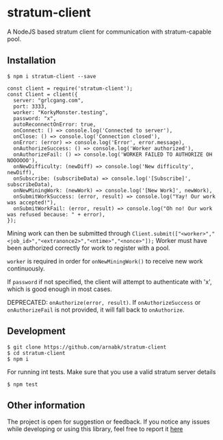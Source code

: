 # stratum-client
A NodeJS based stratum client for communication with stratum-capable pool.

## Installation

    $ npm i stratum-client --save

    const client = require('stratum-client');
    const Client = client({
      server: "grlcgang.com",
      port: 3333,
      worker: "KorkyMonster.testing",
      password: "x",
      autoReconnectOnError: true,
      onConnect: () => console.log('Connected to server'),
      onClose: () => console.log('Connection closed'),
      onError: (error) => console.log('Error', error.message),
      onAuthorizeSuccess: () => console.log('Worker authorized'),
      onAuthorizeFail: () => console.log('WORKER FAILED TO AUTHORIZE OH NOOOOOO'),
      onNewDifficulty: (newDiff) => console.log('New difficulty', newDiff),
      onSubscribe: (subscribeData) => console.log('[Subscribe]', subscribeData),
      onNewMiningWork: (newWork) => console.log('[New Work]', newWork),
      onSubmitWorkSuccess: (error, result) => console.log("Yay! Our work was accepted!"),
      onSubmitWorkFail: (error, result) => console.log("Oh no! Our work was refused because: " + error),
    });

Mining work can then be submitted through `Client.submit(["<worker>","<job_id>","<extranonce2>","<ntime>","<nonce>"]);` Worker must have been authorized correctly for work to register with a pool.

`worker` is required in order for `onNewMiningWork()` to receive new work continuously.

If `password` if not specified, the client will attempt to authenticate with 'x', which is good enough in most cases.

DEPRECATED: `onAuthorize(error, result)`. If `onAuthorizeSuccess` or `onAuthorizeFail` is not provided, it will fall back to `onAuthorize`.

## Development

    $ git clone https://github.com/arnabk/stratum-client
    $ cd stratum-client
    $ npm i

  For running int tests. Make sure that you use a valid stratum server details

    $ npm test

## Other information
The project is open for suggestion or feedback. If you notice any issues while developing or using this library, feel free to report it [here](https://github.com/arnabk/stratum-client/issues)


